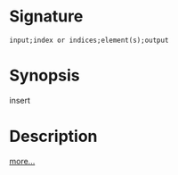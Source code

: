 # Signature
```vikid-signature
input;index or indices;element(s);output
```

# Synopsis
insert

# Description

[more...](https://en.wikipedia.org/wiki/Array_data_structure)